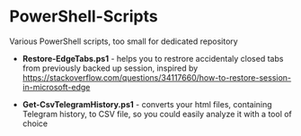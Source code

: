 # PowerShell-Scripts
Various PowerShell scripts, too small for dedicated repository

* **Restore-EdgeTabs.ps1** - helps you to restrore accidentaly closed tabs from previously backed up session, inspired by https://stackoverflow.com/questions/34117660/how-to-restore-session-in-microsoft-edge

* **Get-CsvTelegramHistory.ps1** - converts your html files, containing Telegram history, to CSV file, so you could easily analyze it with a tool of choice